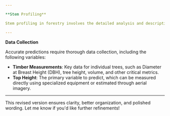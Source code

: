```yaml
---

**Stem Profiling**  

Stem profiling in forestry involves the detailed analysis and description of a tree stem based on measurements obtained from logs cut by harvesting machines. This process records attributes such as diameter at various heights, total height, and volume. Stem profiling helps assess timber quality and value and supports informed decisions in forest management and harvesting operations.  

---
```


**Data Collection**  

Accurate predictions require thorough data collection, including the following variables:  

- **Timber Measurements**: Key data for individual trees, such as Diameter at Breast Height (DBH), tree height, volume, and other critical metrics.  
- **Top Height**: The primary variable to predict, which can be measured directly using specialized equipment or estimated through aerial imagery.  

---

This revised version ensures clarity, better organization, and polished wording. Let me know if you'd like further refinements!
